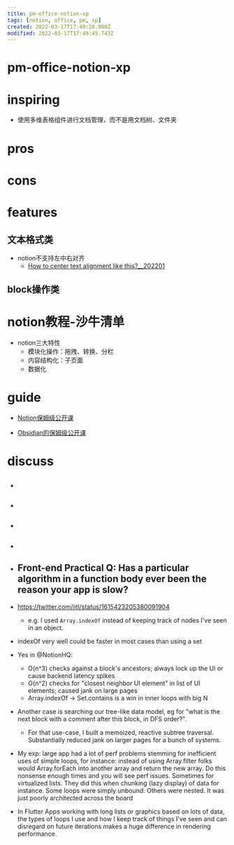 ```yaml
---
title: pm-office-notion-xp
tags: [notion, office, pm, xp]
created: 2022-03-17T17:49:28.980Z
modified: 2022-03-17T17:49:45.743Z
---
```


# pm-office-notion-xp

# inspiring

- 使用多维表格组件进行文档管理，而不是用文档树、文件夹
# pros

# cons

# features

## 文本格式类

- notion不支持左中右对齐
  - [How to center text alignment like this?__202201](https://www.reddit.com/r/Notion/comments/rry43b)

## block操作类

# notion教程-沙牛清单
- notion三大特性
  - 模块化操作：拖拽、转换、分栏
  - 内容结构化：子页面
  - 数据化
# guide
- [Notion保姆级公开课](https://www.bilibili.com/video/BV1EP4y1s7Bp/)

- [Obsidian的保姆级公开课](https://www.bilibili.com/video/BV1H44y1n71k/)
# discuss
- ## 

- ## 

- ## 

- ## 

- ## Front-end Practical Q: Has a particular algorithm in a function body ever been the reason your app is slow?
- https://twitter.com/jitl/status/1615423205380091904
  - e.g. I used `Array.indexOf` instead of keeping track of nodes I've seen in an object.
- indexOf very well could be faster in most cases than using a set

- Yes in @NotionHQ:
  - O(n^3) checks against a block's ancestors; always lock up the UI or cause backend latency spikes
  - O(n^2) checks for "closest neighbor UI element" in list of UI elements; caused jank on large pages
  - Array.indexOf -> Set.contains is a win in inner loops with big N
- Another case is searching our tree-like data model, eg for "what is the next block with a comment after this block, in DFS order?". 
  - For that use-case, I built a memoized, reactive subtree traversal. Substantially reduced jank on larger pages for a bunch of systems.

- My exp: large app had a lot of perf problems stemming for inefficient uses of simple loops, for instance: instead of using Array.filter folks would Array.forEach into another array and return the new array. Do this nonsense enough times and you will see perf issues. Sometimes for virtualized lists. They did this when chunking (lazy display) of data for instance. Some loops were simply unbound. Others were nested. It was just poorly architected across the board

- In Flutter Apps working with long lists or graphics based on lots of data, the types of loops I use and how I keep track of things I've seen and can disregard on future iterations makes a huge difference in rendering performance.
